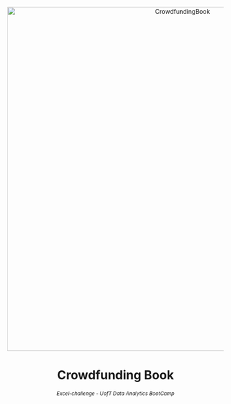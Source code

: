 <p align="center">
  <img src="https://github.com/theidari/CrowdfundingBook/blob/main/crowdfunding_1.jpg" width="800" title="CrowdfundingBook">
<h1 align="center">
<b>Crowdfunding Book</b>
</h1>
</p>
<p align="center">
<sup><i> Excel-challenge - UofT Data Analytics BootCamp</i></sup>
</P>
